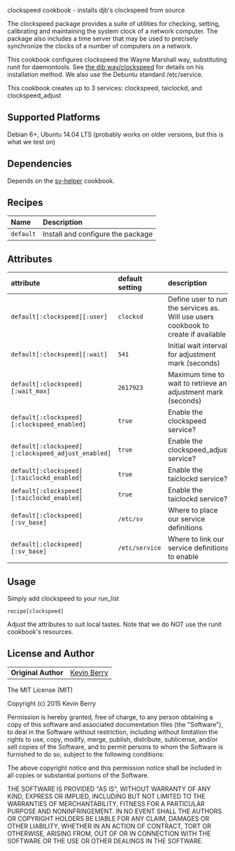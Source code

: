 clockspeed cookbook - installs djb's clockspeed from source

The clockspeed package provides a suite of utilities for checking, setting,
calibrating and maintaining the system clock of a network computer. The
package also includes a time server that may be used to precisely synchronize
the clocks of a number of computers on a network.

This cookbook configures clockspeed the Wayne Marshall way, substituting runit
for daemontools. See [the djb way/clockspeed](http://thedjbway.b0llix.net/clocksd/index.html)
for details on his installation method.  We also use the Debuntu standard /etc/service.

This cookbook creates up to 3 services: clockspeed, taiclockd, and clockspeed_adjust

## Supported Platforms
Debian 6+, Ubuntu 14.04 LTS (probably works on older versions, but this is what we test on)

## Dependencies

Depends on the [sv-helper](https://github.com/rubyists/sv-helper) cookbook.

## Recipes
| Name | Description |
|:-----|:------------|
| `default` | Install and configure the package

## Attributes

| attribute | default setting | description |
|:---------------------------------|:---------------|:-----------------------------------------|
|`default[:clockspeed][:user]`| `clocksd` | Define user to run the services as.  Will use users cookbook to create if available |
|`default[:clockspeed][:wait]`| `541` | Initial wait interval for adjustment mark (seconds) |
|`default[:clockspeed][:wait_max]`| `2617923` | Maximum time to wait to retrieve an adjustment mark (seconds) |
|`default[:clockspeed][:clockspeed_enabled]`| `true` | Enable the clockspeed service? |
|`default[:clockspeed][:clockspeed_adjust_enabled]`| `true` | Enable the clockspeed_adjust service? |
|`default[:clockspeed][:taiclockd_enabled]`| `true` | Enable the taiclockd service? |
|`default[:clockspeed][:taiclockd_enabled]`| `true` | Enable the taiclockd service? |
|`default[:clockspeed][:sv_base]`| `/etc/sv` | Where to place our service definitions |
|`default[:clockspeed][:sv_base]`| `/etc/service` | Where to link our service definitions to enable |


## Usage
Simply add clockspeed to your run_list
````
recipe[clockspeed]
````
Adjust the attributes to suit local tastes.  Note that we do NOT use the runit cookbook's resources.

## License and Author

|                      |                                                |
|:---------------------|:-----------------------------------------------|
| **Original Author**  | [Kevin Berry]( https://github.com/deathsyn) |

The MIT License (MIT)

Copyright (c) 2015 Kevin Berry

Permission is hereby granted, free of charge, to any person obtaining a copy
of this software and associated documentation files (the "Software"), to deal
in the Software without restriction, including without limitation the rights
to use, copy, modify, merge, publish, distribute, sublicense, and/or sell
copies of the Software, and to permit persons to whom the Software is
furnished to do so, subject to the following conditions:

The above copyright notice and this permission notice shall be included in
all copies or substantial portions of the Software.

THE SOFTWARE IS PROVIDED "AS IS", WITHOUT WARRANTY OF ANY KIND, EXPRESS OR
IMPLIED, INCLUDING BUT NOT LIMITED TO THE WARRANTIES OF MERCHANTABILITY,
FITNESS FOR A PARTICULAR PURPOSE AND NONINFRINGEMENT. IN NO EVENT SHALL THE
AUTHORS OR COPYRIGHT HOLDERS BE LIABLE FOR ANY CLAIM, DAMAGES OR OTHER
LIABILITY, WHETHER IN AN ACTION OF CONTRACT, TORT OR OTHERWISE, ARISING FROM,
OUT OF OR IN CONNECTION WITH THE SOFTWARE OR THE USE OR OTHER DEALINGS IN
THE SOFTWARE.

